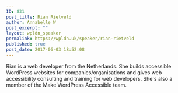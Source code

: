```yaml
---
ID: 831
post_title: Rian Rietveld
author: Annabelle W
post_excerpt: ""
layout: wpldn_speaker
permalink: https://wpldn.uk/speaker/rian-rietveld
published: true
post_date: 2017-06-03 18:52:08
---
```

Rian is a web developer from the Netherlands. She builds accessible WordPress websites for companies/organisations and gives web accessibility consulting and training for web developers. She's also a member of the Make WordPress Accessible team.
